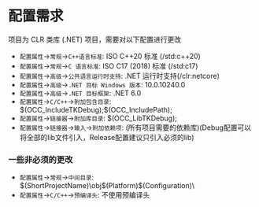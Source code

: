 # 配置需求

项目为 CLR 类库 (.NET) 项目，需要对以下配置进行更改

* `配置属性`->`常规`->`C++语言标准`: ISO C++20 标准 (/std:c++20)
* `配置属性`->`常规`->`C 语言标准`: ISO C17 (2018) 标准 (/std:c17)
* `配置属性`->`高级`->`公共语言运行时支持`: .NET 运行时支持(/clr:netcore)
* `配置属性`->`高级`->`.NET 目标 Windows 版本`: 10.0.10240.0
* `配置属性`->`高级`->`.NET 目标框架`: .NET 6.0
* `配置属性`->`C/C++`->`附加包含目录`: $(OCC_IncludeTKDebug);\$(OCC_IncludePath);
* `配置属性`->`链接器`->`附加库目录`: $(OCC_LibTKDebug);
* `配置属性`->`链接器`->`输入`->`附加依赖项`: (所有项目需要的依赖库)(Debug配置可以将全部的lib文件引入，Release配置建议只引入必须的lib)

### 一些非必须的更改

* `配置属性`->`常规`->`中间目录`: $(ShortProjectName)\obj\$(Platform)\$(Configuration)\
* `配置属性`->`C/C++`->`预编译头`: 不使用预编译头
